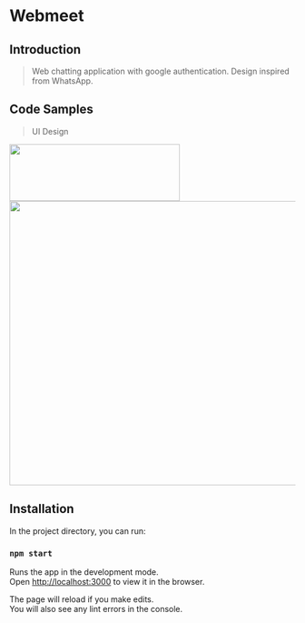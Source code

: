 # Webmeet

## Introduction

> Web chatting application with google authentication. Design inspired from WhatsApp.

## Code Samples

> UI Design

<img src = "https://www.linkpicture.com/q/webmeet_1.jpg" width="300" height = "100">

<img src = "https://www.linkpicture.com/q/demo_3.jpg" width="800" height = "500">

## Installation

In the project directory, you can run:

### `npm start`

Runs the app in the development mode.\
Open [http://localhost:3000](http://localhost:3000) to view it in the browser.

The page will reload if you make edits.\
You will also see any lint errors in the console.
